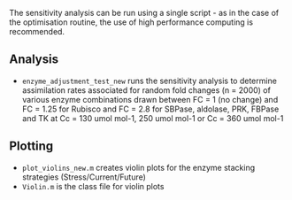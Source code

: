 The sensitivity analysis can be run using a single script - as in the case of the optimisation routine, the use of high performance computing is recommended.

## Analysis
- `enzyme_adjustment_test_new` runs the sensitivity analysis to determine assimilation rates associated for random fold changes (n = 2000) of various enzyme combinations drawn between FC = 1 (no change) and FC = 1.25 for Rubisco and FC = 2.8 for SBPase, aldolase, PRK, FBPase and TK at Cc = 130 umol mol-1, 250 umol mol-1 or Cc = 360 umol mol-1

## Plotting

- `plot_violins_new.m` creates violin plots for the enzyme stacking strategies (Stress/Current/Future)
- `Violin.m` is the class file for violin plots
